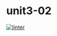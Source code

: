 # unit3-02
[![linter](https://github.com/julieli1/unit3-02/workflows/linter/badge.svg)](https://github.com/marketplace/actions/super-linter)

